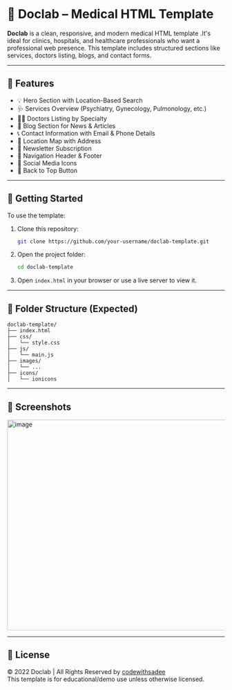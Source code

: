 # 🏥 Doclab – Medical HTML Template

**Doclab** is a clean, responsive, and modern medical HTML template .It's ideal for clinics, hospitals, and healthcare professionals who want a professional web presence. This template includes structured sections like services, doctors listing, blogs, and contact forms.

---

## 📌 Features

- 💡 Hero Section with Location-Based Search
- 🩺 Services Overview (Psychiatry, Gynecology, Pulmonology, etc.)
- 👨‍⚕️ Doctors Listing by Specialty
- 📰 Blog Section for News & Articles
- 📞 Contact Information with Email & Phone Details
- 📍 Location Map with Address
- 📧 Newsletter Subscription
- 🧭 Navigation Header & Footer
- 📱 Social Media Icons
- 🔼 Back to Top Button

---

## 🚀 Getting Started

To use the template:

1. Clone this repository:
   ```bash
   git clone https://github.com/your-username/doclab-template.git
   ```
2. Open the project folder:
   ```bash
   cd doclab-template
   ```
3. Open `index.html` in your browser or use a live server to view it.

---

## 🧩 Folder Structure (Expected)

```
doclab-template/
├── index.html
├── css/
│   └── style.css
├── js/
│   └── main.js
├── images/
│   └── ...
├── icons/
│   └── ionicons
```

---

## 📸 Screenshots

<img width="912" height="487" alt="image" src="https://github.com/user-attachments/assets/fe48d3f1-c66e-44ec-b22a-44aaebd9046c" />


---


## 🧾 License

&copy; 2022 Doclab | All Rights Reserved by [codewithsadee](https://github.com/codewithsadee)  
This template is for educational/demo use unless otherwise licensed.
